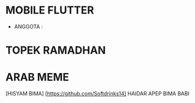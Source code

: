 # MOBILE FLUTTER

- ANGGOTA :
# TOPEK RAMADHAN
# ARAB MEME
[HISYAM BIMA] [https://github.com/Softdrinks14]
HAIDAR APEP
BIMA BABI
